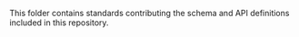 This folder contains standards contributing the schema and API definitions included in this repository.
